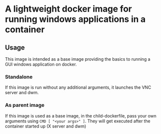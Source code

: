 # A lightweight docker image for running windows applications in a container

## Usage
This image is intended as a base image providing the basics to running a GUI windows application on docker.

### Standalone
If this image is run without any additional arguments, it launches the VNC server and dwm.

### As parent image
If this image is used as a base image, in the child-dockerfile, pass your own arguments using `CMD [ "<your args>" ]`. 
They will get executed after the container started up (X server and dwm)
